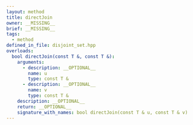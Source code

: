 ```yaml
---
layout: method
title: directJoin
owner: __MISSING__
brief: __MISSING__
tags:
  - method
defined_in_file: disjoint_set.hpp
overloads:
  bool directJoin(const T &, const T &):
    arguments:
      - description: __OPTIONAL__
        name: u
        type: const T &
      - description: __OPTIONAL__
        name: v
        type: const T &
    description: __OPTIONAL__
    return: __OPTIONAL__
    signature_with_names: bool directJoin(const T & u, const T & v)
---
```

